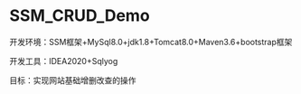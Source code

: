 # SSM_CRUD_Demo
开发环境：SSM框架+MySql8.0+jdk1.8+Tomcat8.0+Maven3.6+bootstrap框架

开发工具：IDEA2020+Sqlyog

目标：实现网站基础增删改查的操作
